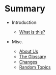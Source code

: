 # Summary

* Introduction
  * [What is this?](README.md)

* Misc.
	* [About Us](AboutUs.md)
	* [The Glossary](Glossary.md)
	* [Changes](CHANGELOG.md)
	* [Random Topics](RandomTopics.md)